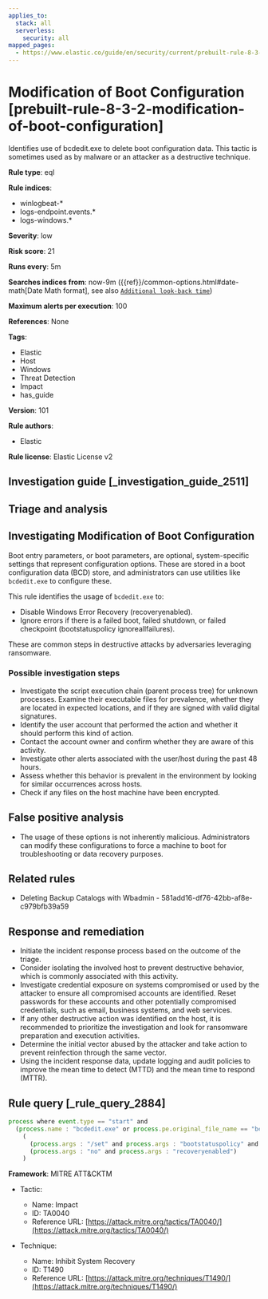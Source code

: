 ```yaml
---
applies_to:
  stack: all
  serverless:
    security: all
mapped_pages:
  - https://www.elastic.co/guide/en/security/current/prebuilt-rule-8-3-2-modification-of-boot-configuration.html
---
```


# Modification of Boot Configuration [prebuilt-rule-8-3-2-modification-of-boot-configuration]

Identifies use of bcdedit.exe to delete boot configuration data. This tactic is sometimes used as by malware or an attacker as a destructive technique.

**Rule type**: eql

**Rule indices**:

* winlogbeat-*
* logs-endpoint.events.*
* logs-windows.*

**Severity**: low

**Risk score**: 21

**Runs every**: 5m

**Searches indices from**: now-9m ({{ref}}/common-options.html#date-math[Date Math format], see also [`Additional look-back time`](docs-content://solutions/security/detect-and-alert/create-detection-rule.md#rule-schedule))

**Maximum alerts per execution**: 100

**References**: None

**Tags**:

* Elastic
* Host
* Windows
* Threat Detection
* Impact
* has_guide

**Version**: 101

**Rule authors**:

* Elastic

**Rule license**: Elastic License v2

## Investigation guide [_investigation_guide_2511]

## Triage and analysis

## Investigating Modification of Boot Configuration

Boot entry parameters, or boot parameters, are optional, system-specific settings that represent configuration options.
These are stored in a boot configuration data (BCD) store, and administrators can use utilities like `bcdedit.exe` to
configure these.

This rule identifies the usage of `bcdedit.exe` to:

- Disable Windows Error Recovery (recoveryenabled).
- Ignore errors if there is a failed boot, failed shutdown, or failed checkpoint (bootstatuspolicy ignoreallfailures).

These are common steps in destructive attacks by adversaries leveraging ransomware.

### Possible investigation steps

- Investigate the script execution chain (parent process tree) for unknown processes. Examine their executable files for
prevalence, whether they are located in expected locations, and if they are signed with valid digital signatures.
- Identify the user account that performed the action and whether it should perform this kind of action.
- Contact the account owner and confirm whether they are aware of this activity.
- Investigate other alerts associated with the user/host during the past 48 hours.
- Assess whether this behavior is prevalent in the environment by looking for similar occurrences across hosts.
- Check if any files on the host machine have been encrypted.

## False positive analysis

- The usage of these options is not inherently malicious. Administrators can modify these configurations to force a
machine to boot for troubleshooting or data recovery purposes.

## Related rules

- Deleting Backup Catalogs with Wbadmin - 581add16-df76-42bb-af8e-c979bfb39a59

## Response and remediation

- Initiate the incident response process based on the outcome of the triage.
- Consider isolating the involved host to prevent destructive behavior, which is commonly associated with this activity.
- Investigate credential exposure on systems compromised or used by the attacker to ensure all compromised accounts are
identified. Reset passwords for these accounts and other potentially compromised credentials, such as email, business
systems, and web services.
- If any other destructive action was identified on the host, it is recommended to prioritize the investigation and look
for ransomware preparation and execution activities.
- Determine the initial vector abused by the attacker and take action to prevent reinfection through the same vector.
- Using the incident response data, update logging and audit policies to improve the mean time to detect (MTTD) and the
mean time to respond (MTTR).

## Rule query [_rule_query_2884]

```js
process where event.type == "start" and
  (process.name : "bcdedit.exe" or process.pe.original_file_name == "bcdedit.exe") and
    (
      (process.args : "/set" and process.args : "bootstatuspolicy" and process.args : "ignoreallfailures") or
      (process.args : "no" and process.args : "recoveryenabled")
    )
```

**Framework**: MITRE ATT&CKTM

* Tactic:

    * Name: Impact
    * ID: TA0040
    * Reference URL: [https://attack.mitre.org/tactics/TA0040/](https://attack.mitre.org/tactics/TA0040/)

* Technique:

    * Name: Inhibit System Recovery
    * ID: T1490
    * Reference URL: [https://attack.mitre.org/techniques/T1490/](https://attack.mitre.org/techniques/T1490/)



